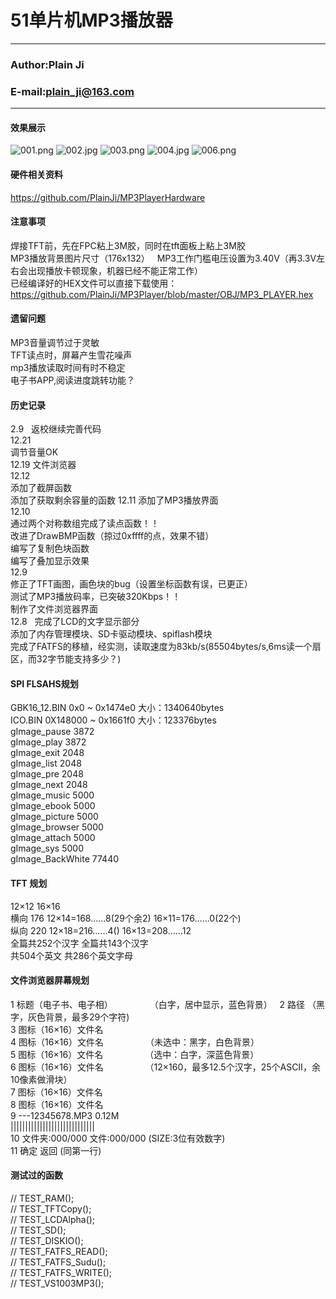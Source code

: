 # 51单片机MP3播放器
****
### Author:Plain Ji
### E-mail:plain_ji@163.com
****
#### 效果展示
![001.png](https://github.com/PlainJi/MP3PlayerHardware/blob/master/%E6%88%90%E5%93%81%E5%9B%BE%E7%89%87/001.png)
![002.jpg](https://github.com/PlainJi/MP3PlayerHardware/blob/master/%E6%88%90%E5%93%81%E5%9B%BE%E7%89%87/002.jpg)
![003.png](https://github.com/PlainJi/MP3PlayerHardware/blob/master/%E6%88%90%E5%93%81%E5%9B%BE%E7%89%87/003.png)
![004.jpg](https://github.com/PlainJi/MP3PlayerHardware/blob/master/%E6%88%90%E5%93%81%E5%9B%BE%E7%89%87/004.jpg)
![006.png](https://github.com/PlainJi/MP3PlayerHardware/blob/master/%E6%88%90%E5%93%81%E5%9B%BE%E7%89%87/006.png)

#### 硬件相关资料
https://github.com/PlainJi/MP3PlayerHardware

#### 注意事项
焊接TFT前，先在FPC粘上3M胶，同时在tft面板上粘上3M胶  
MP3播放背景图片尺寸（176x132）  
MP3工作门槛电压设置为3.40V（再3.3V左右会出现播放卡顿现象，机器已经不能正常工作）  
已经编译好的HEX文件可以直接下载使用：https://github.com/PlainJi/MP3Player/blob/master/OBJ/MP3_PLAYER.hex

#### 遗留问题
MP3音量调节过于灵敏  
TFT读点时，屏幕产生雪花噪声  
mp3播放读取时间有时不稳定  
电子书APP,阅读进度跳转功能？  

#### 历史记录
2.9  
返校继续完善代码  
12.21  
调节音量OK  
12.19
文件浏览器  
12.12  
添加了截屏函数  
添加了获取剩余容量的函数
12.11
添加了MP3播放界面  
12.10  
通过两个对称数组完成了读点函数！！  
改进了DrawBMP函数（掠过0xffff的点，效果不错）  
编写了复制色块函数  
编写了叠加显示效果  
12.9  
修正了TFT画图，画色块的bug（设置坐标函数有误，已更正）  
测试了MP3播放码率，已突破320Kbps！！  
制作了文件浏览器界面  
12.8  
完成了LCD的文字显示部分  
添加了内存管理模块、SD卡驱动模块、spiflash模块  
完成了FATFS的移植，经实测，读取速度为83kb/s(85504bytes/s,6ms读一个扇区，而32字节能支持多少？)  

#### SPI FLSAHS规划
GBK16_12.BIN      0x0 ~ 0x1474e0        大小：1340640bytes  
ICO.BIN				    0X148000 ~ 0x1661f0   大小：123376bytes  
gImage_pause      3872  
gImage_play       3872  
gImage_exit       2048  
gImage_list       2048  
gImage_pre        2048  
gImage_next       2048  
gImage_music      5000  
gImage_ebook      5000  
gImage_picture    5000  
gImage_browser    5000  
gImage_attach     5000  
gImage_sys        5000  
gImage_BackWhite  77440  

#### TFT 规划
12×12                                    16×16  
横向 176 12×14=168……8(29个余2)         16×11=176……0(22个)  
纵向 220 12×18=216……4()                16×13=208……12  
全篇共252个汉字                         全篇共143个汉字  
共504个英文                             共286个英文字母  

#### 文件浏览器屏幕规划
1  标题（电子书、电子相）               （白字，居中显示，蓝色背景）  
2  路径                               （黑字，灰色背景，最多29个字符)  
3  图标（16×16）文件名  
4  图标（16×16）文件名                 （未选中：黑字，白色背景）  
5  图标（16×16）文件名                 （选中：白字，深蓝色背景）  
6  图标（16×16）文件名                 （12×160，最多12.5个汉字，25个ASCII，余10像素做滑块）  
7  图标（16×16）文件名  
8  图标（16×16）文件名  
9  ---12345678.MP3    0.12M  
   |||||||||||||||||||||||||||||  
10  文件夹:000/000 文件:000/000               (SIZE:3位有效数字)  
11  确定                    返回              (同第一行)  

#### 测试过的函数
//	TEST_RAM();  
//	TEST_TFTCopy();  
//	TEST_LCDAlpha();  
//	TEST_SD();  
//	TEST_DISKIO();  
//	TEST_FATFS_READ();  
//	TEST_FATFS_Sudu();  
//	TEST_FATFS_WRITE();  
//	TEST_VS1003MP3();  



